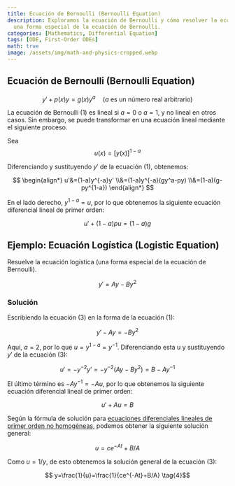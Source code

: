 ```yaml
---
title: Ecuación de Bernoulli (Bernoulli Equation)
description: Exploramos la ecuación de Bernoulli y cómo resolver la ecuación logística,
  una forma especial de la ecuación de Bernoulli.
categories: [Mathematics, Differential Equation]
tags: [ODE, First-Order ODEs]
math: true
image: /assets/img/math-and-physics-cropped.webp
---
```

## Ecuación de Bernoulli (Bernoulli Equation)

$$ y'+p(x)y=g(x)y^a\quad \text{(}a\text{ es un número real arbitrario)}  \tag{1} $$

La ecuación de Bernoulli (1) es lineal si $a=0$ o $a=1$, y no lineal en otros casos. Sin embargo, se puede transformar en una ecuación lineal mediante el siguiente proceso.

Sea $$ u(x)=[y(x)]^{1-a} $$

Diferenciando y sustituyendo $y'$ de la ecuación (1), obtenemos:

$$ \begin{align*}
u'&=(1-a)y^{-a}y'
\\&=(1-a)y^{-a}(gy^a-py) 
\\&=(1-a)(g-py^{1-a})
\end{align*} $$

En el lado derecho, $y^{1-a}=u$, por lo que obtenemos la siguiente ecuación diferencial lineal de primer orden:

$$ u'+(1-a)pu=(1-a)g \tag{2} $$

## Ejemplo: Ecuación Logística (Logistic Equation)
Resuelve la ecuación logística (una forma especial de la ecuación de Bernoulli).

$$ y'=Ay-By^2 \tag{3} $$

### Solución
Escribiendo la ecuación (3) en la forma de la ecuación (1):

$$ y'-Ay=-By^2 $$

Aquí, $a=2$, por lo que $u=y^{1-a}=y^{-1}$. Diferenciando esta u y sustituyendo $y'$ de la ecuación (3):

$$ u'=-y^{-2}y'=-y^{-2}(Ay-By^2)=B-Ay^{-1} $$

El último término es $-Ay^{-1}=-Au$, por lo que obtenemos la siguiente ecuación diferencial lineal de primer orden:

$$ u'+Au=B $$

Según la fórmula de solución para [ecuaciones diferenciales lineales de primer orden no homogéneas](/posts/Solution-of-First-Order-Linear-ODE/#ecuación-diferencial-lineal-no-homogénea), podemos obtener la siguiente solución general:

$$ u=ce^{-At}+B/A $$

Como $u=1/y$, de esto obtenemos la solución general de la ecuación (3):

$$ y=\frac{1}{u}=\frac{1}{ce^{-At}+B/A} \tag{4}$$
